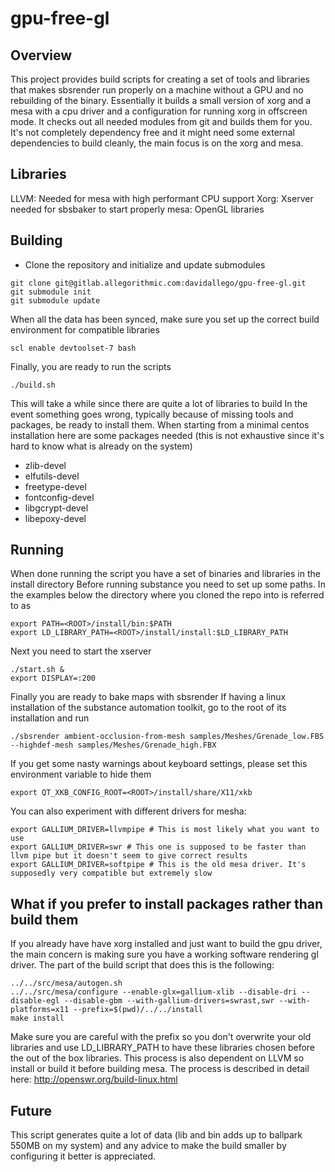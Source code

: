 # gpu-free-gl

## Overview
This project provides build scripts for creating a set of tools and libraries that makes sbsrender 
run properly on a machine without a GPU and no rebuilding of the binary.
Essentially it builds a small version of xorg and a mesa with a cpu driver and a configuration 
for running xorg in offscreen mode.
It checks out all needed modules from git and builds them for you. It's not completely dependency 
free and it might need some external dependencies to build cleanly, the main focus is on the xorg 
and mesa.

## Libraries
LLVM: Needed for mesa with high performant CPU support
Xorg: Xserver needed for sbsbaker to start properly
mesa: OpenGL libraries

## Building
* Clone the repository and initialize and update submodules

```
git clone git@gitlab.allegorithmic.com:davidallego/gpu-free-gl.git
git submodule init
git submodule update
```

When all the data has been synced, make sure you set up the correct build environment for compatible libraries
```
scl enable devtoolset-7 bash
```

Finally, you are ready to run the scripts
```
./build.sh
```

This will take a while since there are quite a lot of libraries to build
In the event something goes wrong, typically because of missing tools and packages, be ready to 
install them. When starting from a minimal centos installation here are some packages needed 
(this is not exhaustive since it's hard to know what is already on the system)
* zlib-devel
* elfutils-devel
* freetype-devel
* fontconfig-devel
* libgcrypt-devel
* libepoxy-devel

## Running
When done running the script you have a set of binaries and libraries in the install directory
Before running substance you need to set up some paths. In the examples below the directory where you cloned the repo into is referred to as <ROOT>
```
export PATH=<ROOT>/install/bin:$PATH
export LD_LIBRARY_PATH=<ROOT>/install/install:$LD_LIBRARY_PATH
```

Next you need to start the xserver
```
./start.sh &
export DISPLAY=:200
```

Finally you are ready to bake maps with sbsrender
If having a linux installation of the substance automation toolkit, go to the root of its installation and run
```
./sbsrender ambient-occlusion-from-mesh samples/Meshes/Grenade_low.FBS --highdef-mesh samples/Meshes/Grenade_high.FBX
```
If you get some nasty warnings about keyboard settings, please set this environment variable to hide them
```
export QT_XKB_CONFIG_ROOT=<ROOT>/install/share/X11/xkb
```
You can also experiment with different drivers for mesha:
```
export GALLIUM_DRIVER=llvmpipe # This is most likely what you want to use
export GALLIUM_DRIVER=swr # This one is supposed to be faster than llvm pipe but it doesn't seem to give correct results
export GALLIUM_DRIVER=softpipe # This is the old mesa driver. It's supposedly very compatible but extremely slow
```

## What if you prefer to install packages rather than build them
If you already have have xorg installed and just want to build the gpu driver, the main concern 
is making sure you have a working software rendering gl driver. The part of the build script that
does this is the following:
```
../../src/mesa/autogen.sh
../../src/mesa/configure --enable-glx=gallium-xlib --disable-dri --disable-egl --disable-gbm --with-gallium-drivers=swrast,swr --with-platforms=x11 --prefix=$(pwd)/../../install
make install
```
Make sure you are careful with the prefix so you don't overwrite your old libraries and use 
LD_LIBRARY_PATH to have these libraries chosen before the out of the box libraries. This process
is also dependent on LLVM so install or build it before building mesa. The process is described
in detail here:
http://openswr.org/build-linux.html

## Future
This script generates quite a lot of data (lib and bin adds up to ballpark 550MB on my system) 
and any advice to make the build smaller by configuring it better is appreciated.